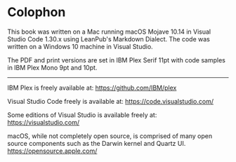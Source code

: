 # Colophon

This book was written on a Mac running macOS Mojave 10.14 in Visual Studio Code 1.30.x using LeanPub's Markdown Dialect.  The code was written on a Windows 10 machine in Visual Studio.

The PDF and print versions are set in IBM Plex Serif 11pt with code samples in IBM Plex Mono 9pt and 10pt.

* * *

IBM Plex is freely available at: <https://github.com/IBM/plex>

Visual Studio Code freely is available at: <https://code.visualstudio.com/>

Some editions of Visual Studio is available freely at: <https://visualstudio.com/>

macOS, while not completely open source, is comprised of many open source components such as the Darwin kernel and Quartz UI.  <https://opensource.apple.com/>
